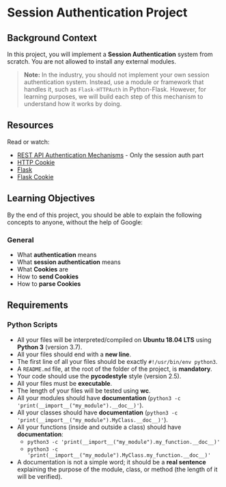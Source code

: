# Session Authentication Project

## Background Context
In this project, you will implement a **Session Authentication** system from scratch. You are not allowed to install any external modules.

> **Note:** In the industry, you should not implement your own session authentication system. Instead, use a module or framework that handles it, such as `Flask-HTTPAuth` in Python-Flask. However, for learning purposes, we will build each step of this mechanism to understand how it works by doing.

## Resources
Read or watch:
- [REST API Authentication Mechanisms](https://www.example.com) - Only the session auth part
- [HTTP Cookie](https://www.example.com)
- [Flask](https://www.example.com)
- [Flask Cookie](https://www.example.com)

## Learning Objectives
By the end of this project, you should be able to explain the following concepts to anyone, without the help of Google:

### General
- What **authentication** means
- What **session authentication** means
- What **Cookies** are
- How to **send Cookies**
- How to **parse Cookies**

## Requirements

### Python Scripts
- All your files will be interpreted/compiled on **Ubuntu 18.04 LTS** using **Python 3** (version 3.7).
- All your files should end with a **new line**.
- The first line of all your files should be exactly `#!/usr/bin/env python3`.
- A `README.md` file, at the root of the folder of the project, is **mandatory**.
- Your code should use the **pycodestyle** style (version 2.5).
- All your files must be **executable**.
- The length of your files will be tested using **wc**.
- All your modules should have **documentation** (`python3 -c 'print(__import__("my_module").__doc__)'`).
- All your classes should have **documentation** (`python3 -c 'print(__import__("my_module").MyClass.__doc__)'`).
- All your functions (inside and outside a class) should have **documentation**:
  - `python3 -c 'print(__import__("my_module").my_function.__doc__)'`
  - `python3 -c 'print(__import__("my_module").MyClass.my_function.__doc__)'`
- A documentation is not a simple word; it should be a **real sentence** explaining the purpose of the module, class, or method (the length of it will be verified).

